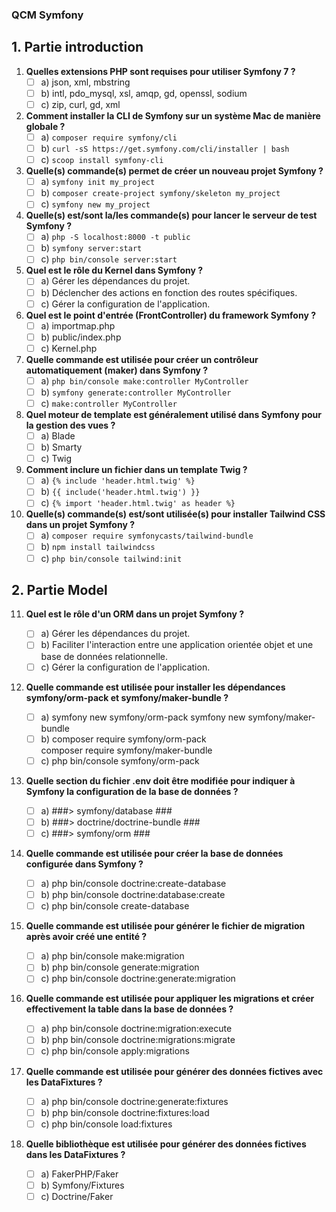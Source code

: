 ### QCM Symfony

## 1. Partie introduction

1. **Quelles extensions PHP sont requises pour utiliser Symfony 7 ?**
   - [ ] a) json, xml, mbstring
   - [ ] b) intl, pdo_mysql, xsl, amqp, gd, openssl, sodium
   - [ ] c) zip, curl, gd, xml

2. **Comment installer la CLI de Symfony sur un système Mac de manière globale ?**
   - [ ] a) `composer require symfony/cli`
   - [ ] b) `curl -sS https://get.symfony.com/cli/installer | bash`
   - [ ] c) `scoop install symfony-cli`

3. **Quelle(s) commande(s) permet de créer un nouveau projet Symfony ?**
   - [ ] a) `symfony init my_project`
   - [ ] b) `composer create-project symfony/skeleton my_project`
   - [ ] c) `symfony new my_project`

4. **Quelle(s) est/sont la/les commande(s) pour lancer le serveur de test Symfony ?**
   - [ ] a) `php -S localhost:8000 -t public`
   - [ ] b) `symfony server:start`
   - [ ] c) `php bin/console server:start`

5. **Quel est le rôle du Kernel dans Symfony ?**
   - [ ] a) Gérer les dépendances du projet.
   - [ ] b) Déclencher des actions en fonction des routes spécifiques.
   - [ ] c) Gérer la configuration de l'application.

6. **Quel est le point d'entrée (FrontController) du framework Symfony ?**
   - [ ] a) importmap.php
   - [ ] b) public/index.php
   - [ ] c) Kernel.php

7. **Quelle commande est utilisée pour créer un contrôleur automatiquement (maker) dans Symfony ?**
   - [ ] a) `php bin/console make:controller MyController`
   - [ ] b) `symfony generate:controller MyController`
   - [ ] c) `make:controller MyController`

8. **Quel moteur de template est généralement utilisé dans Symfony pour la gestion des vues ?**
   - [ ] a) Blade
   - [ ] b) Smarty
   - [ ] c) Twig

9. **Comment inclure un fichier dans un template Twig ?**
   - [ ] a) `{% include 'header.html.twig' %}`
   - [ ] b) `{{ include('header.html.twig') }}`
   - [ ] c) `{% import 'header.html.twig' as header %}`

10. **Quelle(s) commande(s) est/sont utilisée(s) pour installer Tailwind CSS dans un projet Symfony ?**
    - [ ] a) `composer require symfonycasts/tailwind-bundle`
    - [ ] b) `npm install tailwindcss`
    - [ ] c) `php bin/console tailwind:init`

## 2. Partie Model 

11. **Quel est le rôle d'un ORM dans un projet Symfony ?**
    - [ ] a) Gérer les dépendances du projet.
    - [ ] b) Faciliter l'interaction entre une application orientée objet et une base de données relationnelle.
    - [ ] c) Gérer la configuration de l'application.

12. **Quelle commande est utilisée pour installer les dépendances symfony/orm-pack et symfony/maker-bundle ?**
    - [ ] a) symfony new symfony/orm-pack 
      symfony new symfony/maker-bundle  
    - [ ] b) composer require symfony/orm-pack  
      composer require symfony/maker-bundle  
    - [ ] c) php bin/console symfony/orm-pack

13. **Quelle section du fichier .env doit être modifiée pour indiquer à Symfony la configuration de la base de données ?**

    - [ ] a) ###> symfony/database ###
    - [ ] b) ###> doctrine/doctrine-bundle ###
    - [ ] c) ###> symfony/orm ###

14. **Quelle commande est utilisée pour créer la base de données configurée dans Symfony ?**

    - [ ] a) php bin/console doctrine:create-database
    - [ ] b) php bin/console doctrine:database:create
    - [ ] c) php bin/console create-database

15. **Quelle commande est utilisée pour générer le fichier de migration après avoir créé une entité ?**

    - [ ] a) php bin/console make:migration
    - [ ] b) php bin/console generate:migration
    - [ ] c) php bin/console doctrine:generate:migration

16. **Quelle commande est utilisée pour appliquer les migrations et créer effectivement la table dans la base de données ?**

    - [ ] a) php bin/console doctrine:migration:execute
    - [ ] b) php bin/console doctrine:migrations:migrate
    - [ ] c) php bin/console apply:migrations

17. **Quelle commande est utilisée pour générer des données fictives avec les DataFixtures ?**

    - [ ] a) php bin/console doctrine:generate:fixtures
    - [ ] b) php bin/console doctrine:fixtures:load
    - [ ] c) php bin/console load:fixtures

18. **Quelle bibliothèque est utilisée pour générer des données fictives dans les DataFixtures ?**

    - [ ] a) FakerPHP/Faker
    - [ ] b) Symfony/Fixtures
    - [ ] c) Doctrine/Faker